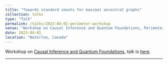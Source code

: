 ```yaml
---
title: "Towards standard imsets for maximal ancestral graphs"
collection: talks
type: "Talk"
permalink: /talks/2023-04-01-perimeter-workshop
venue: "Workshop on Causal Inference and Quantum Foundations, Perimeter Institute"
date: 2023-04-01
location: "Waterloo, Canada"
---
```


Workshop on [Causal Inference and Quantum Foundations](https://events.perimeterinstitute.ca/event/38/overview), 
talk is [here](https://events.perimeterinstitute.ca/event/38/contributions/577/).

---

